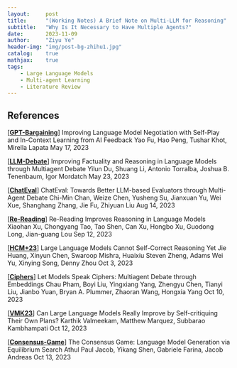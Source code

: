 ```yaml
---
layout:     post
title:      "(Working Notes) A Brief Note on Multi-LLM for Reasoning"
subtitle:   "Why Is It Necessary to Have Multiple Agents?"
date:       2023-11-09
author:     "Ziyu Ye"
header-img: "img/post-bg-zhihu1.jpg"
catalog:    true
mathjax:    true
tags:
    - Large Language Models
    - Multi-agent Learning
    - Literature Review
---
```



## References
[[**GPT-Bargaining**](https://arxiv.org/abs/2305.10142)]
Improving Language Model Negotiation with Self-Play and In-Context Learning from AI Feedback
Yao Fu, Hao Peng, Tushar Khot, Mirella Lapata
May 17, 2023

[[**LLM-Debate**](https://arxiv.org/pdf/2305.14325.pdf)]
Improving Factuality and Reasoning in Language Models through Multiagent Debate
Yilun Du, Shuang Li, Antonio Torralba, Joshua B. Tenenbaum, Igor Mordatch
May 23, 2023

[[**ChatEval**](https://arxiv.org/abs/2308.07201)]
ChatEval: Towards Better LLM-based Evaluators through Multi-Agent Debate
Chi-Min Chan, Weize Chen, Yusheng Su, Jianxuan Yu, Wei Xue, Shanghang Zhang, Jie Fu, Zhiyuan Liu
Aug 14, 2023

[[**Re-Reading**](https://arxiv.org/abs/2309.06275)]
Re-Reading Improves Reasoning in Language Models
Xiaohan Xu, Chongyang Tao, Tao Shen, Can Xu, Hongbo Xu, Guodong Long, Jian-guang Lou
Sep 12, 2023

[[**HCM+23**](https://arxiv.org/abs/2310.01798)]
Large Language Models Cannot Self-Correct Reasoning Yet
Jie Huang, Xinyun Chen, Swaroop Mishra, Huaixiu Steven Zheng, Adams Wei Yu, Xinying Song, Denny Zhou
Oct 3, 2023

[[**Ciphers**](https://arxiv.org/abs/2310.06272)]
Let Models Speak Ciphers: Multiagent Debate through Embeddings
Chau Pham, Boyi Liu, Yingxiang Yang, Zhengyu Chen, Tianyi Liu, Jianbo Yuan, Bryan A. Plummer, Zhaoran Wang, Hongxia Yang
Oct 10, 2023

[[**VMK23**](https://arxiv.org/abs/2310.08118)]
Can Large Language Models Really Improve by Self-critiquing Their Own Plans?
Karthik Valmeekam, Matthew Marquez, Subbarao Kambhampati
Oct 12, 2023

[[**Consensus-Game**](https://arxiv.org/abs/2310.09139)]
The Consensus Game: Language Model Generation via Equilibrium Search
Athul Paul Jacob, Yikang Shen, Gabriele Farina, Jacob Andreas
Oct 13, 2023

<!-- [[]()]
Multi-Agent Consensus Seeking via Large Language Models
Huaben Chen, Wenkang Ji, Lufeng Xu, Shiyu Zhao
Oct 31, 2023 -->
